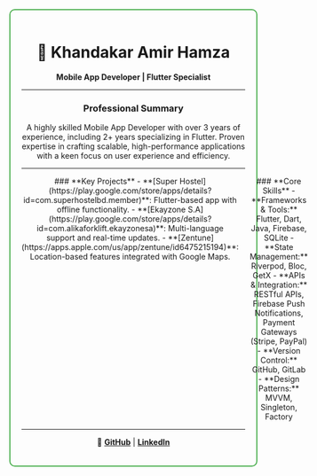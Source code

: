 <div align="center" style="border: 2px solid #4CAF50; border-radius: 10px; padding: 20px; width: 80%; max-width: 800px;">

# 🚀 Khandakar Amir Hamza
**Mobile App Developer | Flutter Specialist**

---

### **Professional Summary**
A highly skilled Mobile App Developer with over 3 years of experience, including 2+ years specializing in Flutter. Proven expertise in crafting scalable, high-performance applications with a keen focus on user experience and efficiency.

---

<div style="display: flex; justify-content: space-between; width: 100%;">

<div style="flex: 1; margin-right: 10px;">
### **Key Projects**
- **[Super Hostel](https://play.google.com/store/apps/details?id=com.superhostelbd.member)**: Flutter-based app with offline functionality.
- **[Ekayzone S.A](https://play.google.com/store/apps/details?id=com.alikaforklift.ekayzonesa)**: Multi-language support and real-time updates.
- **[Zentune](https://apps.apple.com/us/app/zentune/id6475215194)**: Location-based features integrated with Google Maps.
</div>

<div style="flex: 1; margin-left: 10px;">
### **Core Skills**
- **Frameworks & Tools:** Flutter, Dart, Java, Firebase, SQLite
- **State Management:** Riverpod, Bloc, GetX
- **APIs & Integration:** RESTful APIs, Firebase Push Notifications, Payment Gateways (Stripe, PayPal)
- **Version Control:** GitHub, GitLab
- **Design Patterns:** MVVM, Singleton, Factory
</div>

</div>

---

🔗 **[GitHub](https://github.com/kh1amirhamza)** | **[LinkedIn](https://www.linkedin.com/in/kh1amirhamza)**

</div>
